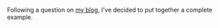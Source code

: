 Following a question on [my blog](http://davidsiew.wordpress.com/2013/08/07/castle-windsor-nlog-integration/#comment-156), I've decided to put together a complete example.